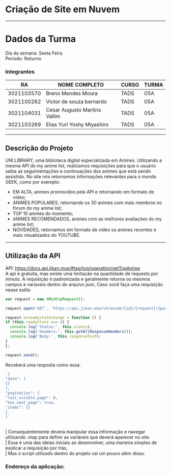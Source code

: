 # Criação de Site em Nuvem

<HR>

# Dados da Turma <br>
Dia da semana: Sexta Feira <br>
Período: Noturno <br>

### Integrantes

|RA| NOME COMPLETO| CURSO | TURMA |
| ------------ | ------------ | ------------ | ------------ |
|3021103570|Breno Mendes Moura|TADS|05A|
|3021100282|Victor de souza bernardo|TADS|05A|
|3021104031|Cesar Augusto Martins Vallim|TADS|05A|
|3021103269|Elias Yuri Yoshy Miyashiro|TADS|05A|


<hr>

## Descrição do Projeto
UNI.LIBRARY, uma biblioteca digital especializada em Animes. Utilizando a mesma API do my anime list, realizamos requisições para que o usuário saiba as seguimentações e continuações dos animes que está sendo assistido. 
  No site nós retornamos informações relevantes para o mundo GEEK, como por exemplo:
  - EM ALTA, animes promovidos pela API e retornando em formato de vídeo;
  - ANIMES POPULARES, retornando os 30 animes com mais membros no forum do my anime list;
  - TOP 10 animes do momento;
  - ANIMES RECOMENDADOS, animes com as melhores avaliações do my anime list;
  - NOVIDADES, retornamos em formato de vídeo os animes recentes e mais visualizados do YOUTUBE.

<hr>
  
## Utilização da API
  API: https://docs.api.jikan.moe/#tag/top/operation/getTopAnime
  <br>
  A api é gratuita, mas existe uma limitação na quantidade de requests por minuto.
  A requisição é padronizada e geralmente retorna os mesmos campos e varíaveis dentro do arquivo json,
  Caso você faça uma requisição nesse estilo
  ```javascript
var request = new XMLHttpRequest();

request.open('GET', 'https://api.jikan.moe/v4/anime/{id}/{request}/{parameter}');

request.onreadystatechange = function () {
  if (this.readyState === 4) {
    console.log('Status:', this.status);
    console.log('Headers:', this.getAllResponseHeaders());
    console.log('Body:', this.responseText);
  }
};

request.send();
```
  
  Receberá uma resposta como essa:
```javascript
`{
"data": [
{}
],
"pagination": {
"last_visible_page": 0,
"has_next_page": true,
"items": {}
}
}`
```
  
<br>
| Consequentemente deverá manipular essa informação e navegar utilizando .map para definir as variáveis que deverá aparecer no site.
 <br>
| Essa é uma das ideias iniciais ao desenvolver, uma maneira simples de explicar a requisição por trás,
 <br>
| Mas o script utilizado dentro do projeto vai um pouco além disso.
  
  

### Endereço da aplicação: 
